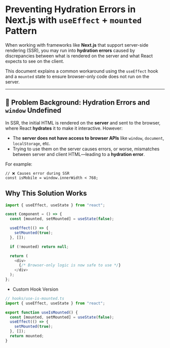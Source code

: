 # Preventing Hydration Errors in Next.js with `useEffect` + `mounted` Pattern

When working with frameworks like **Next.js** that support server-side rendering (SSR), you may run into **hydration errors** caused by discrepancies between what is rendered on the server and what React expects to see on the client.

This document explains a common workaround using the `useEffect` hook and a `mounted` state to ensure browser-only code does not run on the server.

---

## 🧠 Problem Background: Hydration Errors and `window` Undefined

In SSR, the initial HTML is rendered on the **server** and sent to the browser, where React **hydrates** it to make it interactive. However:

- The **server does not have access to browser APIs** like `window`, `document`, `localStorage`, etc.
- Trying to use them on the server causes errors, or worse, mismatches between server and client HTML—leading to a **hydration error**.

For example:

```tsx
// ❌ Causes error during SSR
const isMobile = window.innerWidth < 768;
```

## Why This Solution Works

```JavaScript
import { useEffect, useState } from "react";

const Component = () => {
  const [mounted, setMounted] = useState(false);

  useEffect(() => {
    setMounted(true);
  }, []);

  if (!mounted) return null;

  return (
    <div>
      {/* Browser-only logic is now safe to use */}
    </div>
  );
};

```

- Custom Hook Version

```js
// hooks/use-is-mounted.ts
import { useEffect, useState } from "react";

export function useIsMounted() {
  const [mounted, setMounted] = useState(false);
  useEffect(() => {
    setMounted(true);
  }, []);
  return mounted;
}
```
